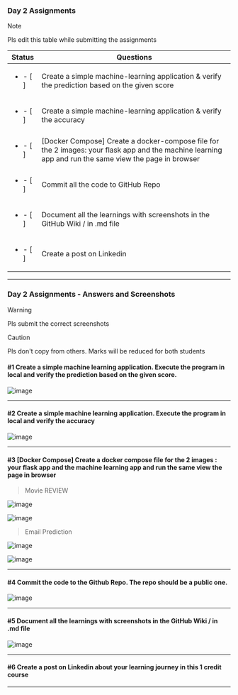 ### Day 2 Assignments

> [!NOTE]
> Pls edit this table while submitting the assignments

| Status         | Questions     | 
|----------------|---------------|
| <ul><li>- [ ] </li></ul> | Create a simple machine-learning application & verify the prediction based on the given score |
| <ul><li>- [ ] </li></ul> | Create a simple machine-learning application & verify the accuracy |
| <ul><li>- [ ] </li></ul> | [Docker Compose] Create a docker-compose file for the 2 images: your flask app and the machine learning app and run the same view the page in browser |
| <ul><li>- [ ] </li></ul> | Commit all the code to GitHub Repo |
| <ul><li>- [ ] </li></ul> | Document all the learnings with screenshots in the GitHub Wiki / in .md file |
| <ul><li>- [ ] </li></ul> | Create a post on Linkedin  |

***

### Day 2 Assignments - Answers and Screenshots

> [!WARNING]
> Pls submit the correct screenshots

> [!CAUTION]
> Pls don't copy from others. Marks will be reduced for both students

#### #1 Create a simple machine learning application. Execute the program in local and verify the prediction based on the given score. 

![image](https://github.com/user-attachments/assets/5b57e173-4901-4597-9e1d-c4682552e47f)


***

#### #2 Create a simple machine learning application. Execute the program in local and verify the accuracy

![image](https://github.com/user-attachments/assets/177f0cd4-2441-4d4f-876c-4aa499ba0278)

***

#### #3 [Docker Compose] Create a docker compose file for the 2 images : your flask app and the machine learning app and run the same view the page in browser

> Movie REVIEW

![image](https://github.com/user-attachments/assets/fbb0d293-782c-491b-9bec-1eaebf89a82a)

![image](https://github.com/user-attachments/assets/5c0ece0c-1da6-4f0e-9aeb-9dc03d9eaeb1)

> Email Prediction 

![image](https://github.com/user-attachments/assets/4e4f1d0a-22e0-4133-b6b3-406590fa56a7)

![image](https://github.com/user-attachments/assets/4d5fcf51-61b2-4790-ba93-a2fd96e1f612)


***

#### #4 Commit the code to the Github Repo. The repo should be a public one. 

![image](https://github.com/user-attachments/assets/88c70916-42f5-4dbf-aba3-481e49222071)


***

#### #5 Document all the learnings with screenshots in the GitHub Wiki / in .md file

![image](https://github.com/user-attachments/assets/ce784144-5c56-444d-9092-ddc039f6d7d5)

***

#### #6 Create a post on Linkedin about your learning journey in this 1 credit course

***
